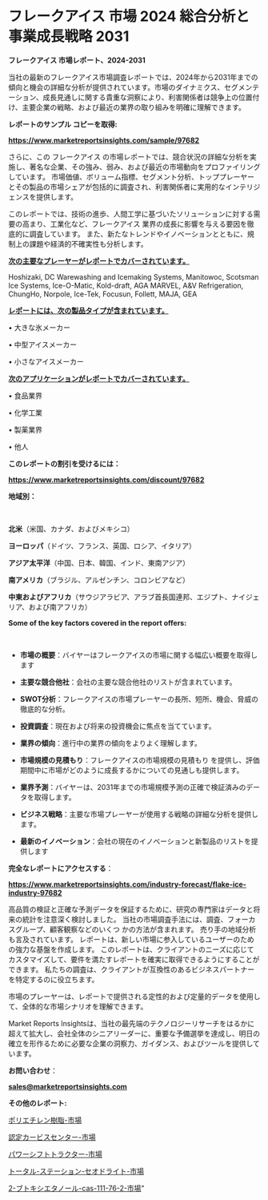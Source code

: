 # フレークアイス 市場 2024 総合分析と事業成長戦略 2031

<strong>フレークアイス 市場レポート、2024-2031</strong>

当社の最新のフレークアイス市場調査レポートでは、2024年から2031年までの傾向と機会の詳細な分析が提供されています。市場のダイナミクス、セグメンテーション、成長見通しに関する貴重な洞察により、利害関係者は競争上の位置付け、主要企業の戦略、および最近の業界の取り組みを明確に理解できます。



<strong>レポートのサンプル コピーを取得:</strong> <a href=https://www.marketreportsinsights.com/sample/97682>

<strong><u>https://www.marketreportsinsights.com/sample/97682</u></strong></a>

さらに、この フレークアイス の市場レポートでは、競合状況の詳細な分析を実施し、著名な企業、その強み、弱み、および最近の市場動向をプロファイリングしています。 市場価値、ボリューム指標、セグメント分析、トッププレーヤーとその製品の市場シェアが包括的に調査され、利害関係者に実用的なインテリジェンスを提供します。

このレポートでは、技術の進歩、人間工学に基づいたソリューションに対する需要の高まり、工業化など、フレークアイス 業界の成長に影響を与える要因を徹底的に調査しています。 また、新たなトレンドやイノベーションとともに、規制上の課題や経済的不確実性も分析します。



<strong><u>次の主要なプレーヤーがレポートでカバーされています。</u></strong>

Hoshizaki, DC Warewashing and Icemaking Systems, Manitowoc, Scotsman Ice Systems, Ice-O-Matic, Kold-draft, AGA MARVEL, A&V Refrigeration, ChungHo, Norpole, Ice-Tek, Focusun, Follett, MAJA, GEA



<strong><u><b>レポートには、次の製品タイプが含まれています。</b></u></strong>

• 大きな氷​​メーカー

• 中型アイスメーカー

• 小さなアイスメーカー



<strong><u><b>次のアプリケーションがレポートでカバーされています。</b></u></strong>

• 食品業界

• 化学工業

• 製薬業界

• 他人



<strong><b>このレポートの割引を受けるには：</b></strong>

<a href=https://www.marketreportsinsights.com/discount/97682>

<strong><u>https://www.marketreportsinsights.com/discount/97682</u></strong></a>



<strong>地域別：</strong>

<strong> </strong>



<strong>北米</strong>（米国、カナダ、およびメキシコ）



<strong>ヨーロッパ</strong>（ドイツ、フランス、英国、ロシア、イタリア）



<strong>アジア太平洋</strong>（中国、日本、韓国、インド、東南アジア）



<strong>南アメリカ</strong>（ブラジル、アルゼンチン、コロンビアなど）



<strong>中東およびアフリカ</strong>（サウジアラビア、アラブ首長国連邦、エジプト、ナイジェリア、および南アフリカ）



<strong>Some of the key factors covered in the report offers:</strong>

<strong> </strong>
<ul>
  <li>

<strong>市場の概要</strong>：バイヤーはフレークアイスの市場に関する幅広い概要を取得します</li>
  <li>

<strong>主要な競合他社</strong>：会社の主要な競合他社のリストが含まれています。</li>
  <li>

<strong>SWOT分析</strong>：フレークアイスの市場プレーヤーの長所、短所、機会、脅威の徹底的な分析。</li>
  <li>

<strong>投資調査</strong>：現在および将来の投資機会に焦点を当てています。</li>
  <li>

<strong>業界の傾向</strong>：進行中の業界の傾向をよりよく理解します。</li>
  <li>

<strong>市場規模の見積もり</strong>：フレークアイスの市場規模の見積もり を提供し、評価期間中に市場がどのように成長するかについての見通しも提供します。</li>
  <li>

<strong>業界予測</strong>：バイヤーは、2031年までの市場規模予測の正確で検証済みのデータを取得します。</li>
  <li>

<strong>ビジネス戦略</strong>：主要な市場プレーヤーが使用する戦略の詳細な分析を提供します。</li>
  <li>

<strong>最新のイノベーション</strong>：会社の現在のイノベーションと新製品のリストを提供します</li>
</ul>


<strong>完全なレポートにアクセスする</strong>：

<a href=https://www.marketreportsinsights.com/industry-forecast/flake-ice-industry-97682>

<strong><u>https://www.marketreportsinsights.com/industry-forecast/flake-ice-industry-97682</u></strong></a>

高品質の検証と正確な予測データを保証するために、研究の専門家はデータと将来の統計を注意深く検討しました。 当社の市場調査手法には、調査、フォーカスグループ、顧客観察などのいくつ かの方法が含まれます。 売り手の地域分析も言及されています。 レポートは、新しい市場に参入しているユーザーのための強力な基盤を作成します。 このレポートは、クライアントのニーズに応じてカスタマイズして、要件を満たすレポートを確実に取得できるようにすることができます。 私たちの調査は、クライアントが互換性のあるビジネスパートナーを特定するのに役立ちます。

市場のプレーヤーは、レポートで提供される定性的および定量的データを使用して、全体的な市場シナリオを理解できます。

Market Reports Insightsは、当社の最先端のテクノロジーリサーチをはるかに超えて拡大し、会社全体のシニアリーダーに、重要な予備選挙を達成し、明日の確立を形作るために必要な企業の洞察力、ガイダンス、およびツールを提供しています。



<strong><b>お問い合わせ</b></strong>：

<a href=mailto:sales@marketreportsinsights.com>

<strong><u>sales@marketreportsinsights.com</u></strong></a>



<strong>その他のレポート:</strong>

<a href=https://www.linkedin.com/pulse/ポリエチレン樹脂-市場-2030-年までの需要に焦点を当てた-2023-年調査レポート-1cdzf/>ポリエチレン樹脂-市場</a>

<a href=https://www.linkedin.com/pulse/認定カービスセンター-市場-2023-競争分析と事業成長-2030-pr-news-hub-mrlsf/>認定カービスセンター-市場</a>

<a href=https://www.linkedin.com/pulse/パワーシフトトラクター-市場-2023-収益と成長ドライバー-2030-e5nyf/>パワーシフトトラクター-市場</a>

<a href=https://www.linkedin.com/pulse/トータル-ステーション-セオドライト-市場-2023-swot-分析と成長率-2030-pr-news-hub-jpyff/>トータル-ステーション-セオドライト-市場</a>

<a href=https://www.linkedin.com/pulse/2-ブトキシエタノール-cas-111-76-2-市場-2023-総合分析と事業成長戦略-adevf/>2-ブトキシエタノール-cas-111-76-2-市場</a>"
